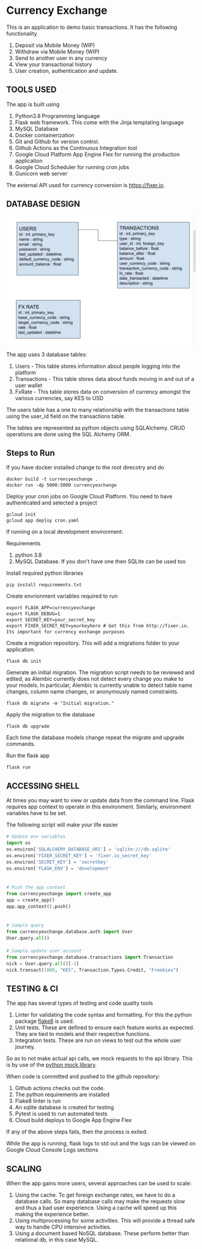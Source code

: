 # Currency Exchange

This is an application to demo basic transactions.
It has the following functionality
1. Deposit via Mobile Money (WIP)
2. Withdraw via Mobile Money (WIP)
3. Send to another user in any currency
4. View your transactional history
5. User creation, authentication and update.

## TOOLS USED
The app is built using 
1. Python3.8 Programming language
2. Flask web framework. This come with the Jinja templating language
3. MySQL Database 
4. Docker containerization
5. Git and Github for version control.
6. Github Actions as the Continuous Integration tool
7. Google Cloud Platform App Engine Flex for running the production application
8. Google Cloud Scheduler for running cron jobs
9. Gunicorn web server

The external API used for currency conversion is https://fixer.io. 

## DATABASE DESIGN
![Database Design](docs/images/db_design.png)

The app uses 3 database tables:
1. Users - This table stores information about people logging into the platform
2. Transactions - This table stores data about funds moving in and out of a user wallet
3. FxRate - This table stores data on conversion of currency amongst the various currencies, say KES to USD

The users table has a one to many relationship with the transactions table using the user_id field on the transactions table.

The tables are represented as python objects using SQLAlchemy. CRUD operations are done using the SQL Alchemy ORM.

## Steps to Run

If you have docker installed change to the root direcotry and do
```shell
docker build -t currencyexchange .
docker run -dp 5000:5000 currencyexchange
```

Deploy your cron jobs on Google Cloud Platform. You need to have authenticated and selected a project
```shell
gcloud init
gcloud app deploy cron.yaml
```

If running on a local development environment:

Requirements
1. python 3.8
2. MySQL Database. If you don't have one then SQLite can be used too

Install required python libraries
```shell
pip install requirements.txt
```

Create envrionment variables required to run
```shell
export FLASK_APP=currencyexchange
export FLASK_DEBUG=1
export SECRET_KEY=your_secret_key 
export FIXER_SECRET_KEY=yourkeyhere # Get this from http://fixer.io. Its important for currency exchange purposes
```

Create a migration repository. This will add a migrations folder to your application.
```shell
flask db init
```

Generate an initial migration. The migration script needs to be reviewed and edited, as Alembic currently does not detect every change you make to your models. In particular, Alembic is currently unable to detect table name changes, column name changes, or anonymously named constraints. 
```shell
flask db migrate -m "Initial migration."
```

Apply the migration to the database
```shell
flask db upgrade
```

Each time the database models change repeat the migrate and upgrade commands.


Run the flask app
```shell
flask run
```

## ACCESSING SHELL
At times you may want to view or update data from the command line. Flask requires app context to operate in this environment. Similarly, environment variables have to be set.

The following script will make your life easier

```python
# Update env variables
import os
os.environ['SQLALCHEMY_DATABASE_URI'] = 'sqlite:///db.sqlite'
os.environ['FIXER_SECRET_KEY'] = 'fixer.io_secret_key'
os.environ['SECRET_KEY'] = 'secretkey'
os.environ['FLASK_ENV'] = 'development' 


# Push the app context
from currencyexchange import create_app
app = create_app()
app.app_context().push()


# Sample query
from currencyexchange.database.auth import User
User.query.all()

# Sample update user account
from currencyexchange.database.transactions import Transaction
nick = User.query.all()[-1]
nick.transact(1000, "KES", Transaction.Types.Credit, "Freebies")
```

## TESTING & CI
The app has several types of testing and code quality tools
1. Linter for validating the code syntax and formatting. For this the python package [flake8](http://flake8.pycqa.org) is used.
2. Unit tests. These are defined to ensure each feature works as expected. They are tied to models and their respective functions.
3. Integration tests. These are run on views to test out the whole user journey.

So as to not make actual api calls, we mock requests to the api library. This is by use of the [python mock library](https://realpython.com/python-mock-library/).

When code is committed and pushed to the github repository:
1. Github actions checks out the code.
2. The python requirements are installed
3. Flake8 linter is run
4. An sqlite database is created for testing
5. Pytest is used to run automated tests
6. Cloud build deploys to Google App Engine Flex

If any of the above steps fails, then the process is exited.

While the app is running, flask logs to std out and the logs can be viewed on Google Cloud Console Logs sections

## SCALING
When the app gains more users, several approaches can be used to scale:
1. Using the cache. To get foreign exchange rates, we have to do a database calls. So many database calls may make the requests slow and thus a bad user experience. Using a cache will speed up this making the experience better.
2. Using multiprocessing for some activities. This will provide a thread safe way to handle CPU intensive activities.
3. Using a document based NoSQL database. These perform better than relational db, in this case MySQL.

